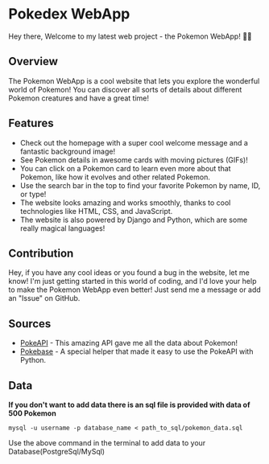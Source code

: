 # Pokedex WebApp

Hey there, Welcome to my latest web project - the Pokemon WebApp! 🐢🌟

## Overview

The Pokemon WebApp is a cool website that lets you explore the wonderful world of Pokemon! You can discover all sorts of details about different Pokemon creatures and have a great time!

## Features

- Check out the homepage with a super cool welcome message and a fantastic background image!
- See Pokemon details in awesome cards with moving pictures (GIFs)!
- You can click on a Pokemon card to learn even more about that Pokemon, like how it evolves and other related Pokemon.
- Use the search bar in the top to find your favorite Pokemon by name, ID, or type!
- The website looks amazing and works smoothly, thanks to cool technologies like HTML, CSS, and JavaScript.
- The website is also powered by Django and Python, which are some really magical languages!


## Contribution

Hey, if you have any cool ideas or you found a bug in the website, let me know! I'm just getting started in this world of coding, and I'd love your help to make the Pokemon WebApp even better! Just send me a message or add an "Issue" on GitHub.


## Sources

- [PokeAPI](https://pokeapi.co/) - This amazing API gave me all the data about Pokemon!
- [Pokebase](https://github.com/PokeAPI/pokebase) - A special helper that made it easy to use the PokeAPI with Python.


## Data

**If you don't want to add data there is an sql file is provided with data of 500 Pokemon**
```console
mysql -u username -p database_name < path_to_sql/pokemon_data.sql
```
Use the above command in the terminal to add data to your Database(PostgreSql/MySql)
